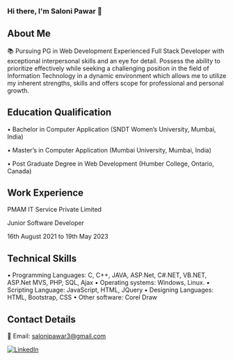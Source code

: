 ### Hi there, I'm Saloni Pawar 👋

<!--
**SaloniP26/SaloniP26** is a ✨ _special_ ✨ repository because its `README.md` (this file) appears on your GitHub profile.

Here are some ideas to get you started:

- 🔭 I’m currently working on ...
- 🌱 I’m currently learning ...
- 👯 I’m looking to collaborate on ...
- 🤔 I’m looking for help with ...
- 💬 Ask me about ...
- 📫 How to reach me: ...
- 😄 Pronouns: ...
- ⚡ Fun fact: ...
-->
## About Me
📚 Pursuing PG in Web Development 
Experienced Full Stack Developer with exceptional interpersonal skills and an eye for detail. Possess the ability to prioritize effectively while seeking a challenging position in the field of Information Technology in a dynamic environment which allows me to utilize my inherent strengths, skills and offers scope for professional and personal growth.

## Education Qualification

• Bachelor in Computer Application
(SNDT Women’s University, Mumbai, India)

• Master’s in Computer Application
(Mumbai University, Mumbai, India)

• Post Graduate Degree in Web Development
(Humber College, Ontario, Canada)

## Work Experience

PMAM IT Service Private Limited

Junior Software Developer

16th August 2021 to 19th May 2023

## Technical Skills
• Programming Languages: C, C++, JAVA, ASP.Net, C#.NET, VB.NET, ASP.Net MVS, PHP, SQL, Ajax
• Operating systems: Windows, Linux.
• Scripting Language: JavaScript, HTML, JQuery
• Designing Languages: HTML, Bootstrap, CSS
• Other software: Corel Draw

## Contact Details
📧 Email: salonipawar3@gmail.com

[![LinkedIn](https://img.shields.io/badge/LinkedIn-Connect-blue?style=for-the-badge&logo=linkedin)](https://www.linkedin.com/in/saloni-pawar/)
